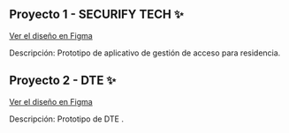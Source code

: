 ## Proyecto 1 - SECURIFY TECH ✨
[Ver el diseño en Figma](https://www.figma.com/design/IWyOZiGHE45sdse9CNyk0N/SecurifyTech---v1.0.0?node-id=319-20650&t=FpkqYtfr3ODyaXop-1)

Descripción: Prototipo de aplicativo de gestión de acceso para residencia.

## Proyecto 2 - DTE ✨
[Ver el diseño en Figma](https://www.figma.com/design/sCU342Gpwr3xliv2ZeWctU/dte?node-id=0-1&t=cFQy2fTn607ytU23-1)

Descripción: Prototipo de DTE .
